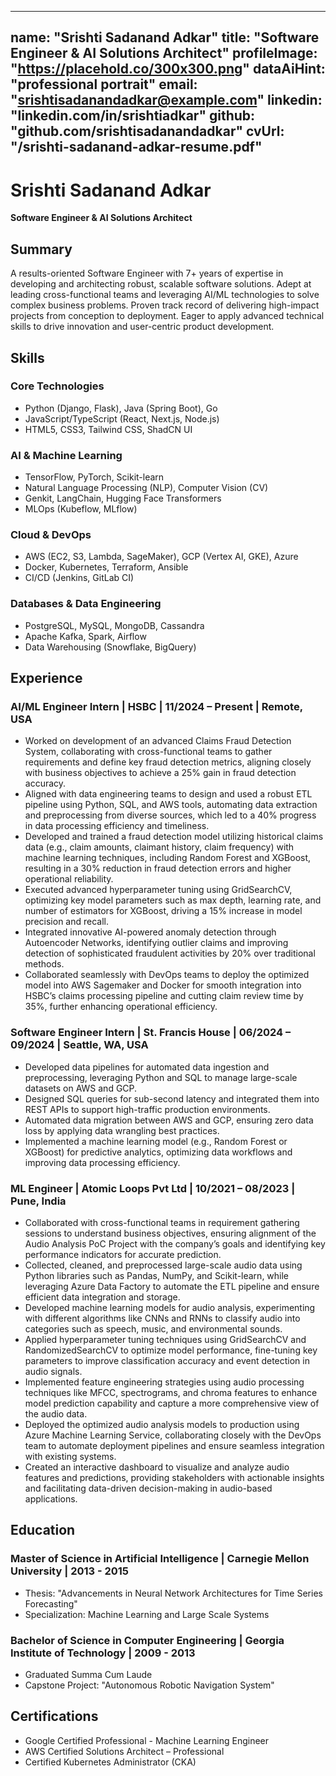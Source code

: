 
---
name: "Srishti Sadanand Adkar"
title: "Software Engineer & AI Solutions Architect"
profileImage: "https://placehold.co/300x300.png"
dataAiHint: "professional portrait"
email: "srishtisadanandadkar@example.com"
linkedin: "linkedin.com/in/srishtiadkar"
github: "github.com/srishtisadanandadkar"
cvUrl: "/srishti-sadanand-adkar-resume.pdf" 
---

# Srishti Sadanand Adkar
**Software Engineer & AI Solutions Architect**

## Summary
A results-oriented Software Engineer with 7+ years of expertise in developing and architecting robust, scalable software solutions. Adept at leading cross-functional teams and leveraging AI/ML technologies to solve complex business problems. Proven track record of delivering high-impact projects from conception to deployment. Eager to apply advanced technical skills to drive innovation and user-centric product development.

## Skills

### Core Technologies
- Python (Django, Flask), Java (Spring Boot), Go
- JavaScript/TypeScript (React, Next.js, Node.js)
- HTML5, CSS3, Tailwind CSS, ShadCN UI

### AI & Machine Learning
- TensorFlow, PyTorch, Scikit-learn
- Natural Language Processing (NLP), Computer Vision (CV)
- Genkit, LangChain, Hugging Face Transformers
- MLOps (Kubeflow, MLflow)

### Cloud & DevOps
- AWS (EC2, S3, Lambda, SageMaker), GCP (Vertex AI, GKE), Azure
- Docker, Kubernetes, Terraform, Ansible
- CI/CD (Jenkins, GitLab CI)

### Databases & Data Engineering
- PostgreSQL, MySQL, MongoDB, Cassandra
- Apache Kafka, Spark, Airflow
- Data Warehousing (Snowflake, BigQuery)

## Experience

### AI/ML Engineer Intern | HSBC | 11/2024 – Present | Remote, USA
- Worked on development of an advanced Claims Fraud Detection System, collaborating with cross-functional teams to gather requirements and define key fraud detection metrics, aligning closely with business objectives to achieve a 25% gain in fraud detection accuracy.
- Aligned with data engineering teams to design and used a robust ETL pipeline using Python, SQL, and AWS tools, automating data extraction and preprocessing from diverse sources, which led to a 40% progress in data processing efficiency and timeliness.
- Developed and trained a fraud detection model utilizing historical claims data (e.g., claim amounts, claimant history, claim frequency) with machine learning techniques, including Random Forest and XGBoost, resulting in a 30% reduction in fraud detection errors and higher operational reliability.
- Executed advanced hyperparameter tuning using GridSearchCV, optimizing key model parameters such as max depth, learning rate, and number of estimators for XGBoost, driving a 15% increase in model precision and recall.
- Integrated innovative AI-powered anomaly detection through Autoencoder Networks, identifying outlier claims and improving detection of sophisticated fraudulent activities by 20% over traditional methods.
- Collaborated seamlessly with DevOps teams to deploy the optimized model into AWS Sagemaker and Docker for smooth integration into HSBC’s claims processing pipeline and cutting claim review time by 35%, further enhancing operational efficiency.

### Software Engineer Intern | St. Francis House | 06/2024 – 09/2024 | Seattle, WA, USA
- Developed data pipelines for automated data ingestion and preprocessing, leveraging Python and SQL to manage large-scale datasets on AWS and GCP.
- Designed SQL queries for sub-second latency and integrated them into REST APIs to support high-traffic production environments.
- Automated data migration between AWS and GCP, ensuring zero data loss by applying data wrangling best practices.
- Implemented a machine learning model (e.g., Random Forest or XGBoost) for predictive analytics, optimizing data workflows and improving data processing efficiency.

### ML Engineer | Atomic Loops Pvt Ltd | 10/2021 – 08/2023 | Pune, India
- Collaborated with cross-functional teams in requirement gathering sessions to understand business objectives, ensuring alignment of the Audio Analysis PoC Project with the company’s goals and identifying key performance indicators for accurate prediction.
- Collected, cleaned, and preprocessed large-scale audio data using Python libraries such as Pandas, NumPy, and Scikit-learn, while leveraging Azure Data Factory to automate the ETL pipeline and ensure efficient data integration and storage.
- Developed machine learning models for audio analysis, experimenting with different algorithms like CNNs and RNNs to classify audio into categories such as speech, music, and environmental sounds.
- Applied hyperparameter tuning techniques using GridSearchCV and RandomizedSearchCV to optimize model performance, fine-tuning key parameters to improve classification accuracy and event detection in audio signals.
- Implemented feature engineering strategies using audio processing techniques like MFCC, spectrograms, and chroma features to enhance model prediction capability and capture a more comprehensive view of the audio data.
- Deployed the optimized audio analysis models to production using Azure Machine Learning Service, collaborating closely with the DevOps team to automate deployment pipelines and ensure seamless integration with existing systems.
- Created an interactive dashboard to visualize and analyze audio features and predictions, providing stakeholders with actionable insights and facilitating data-driven decision-making in audio-based applications.

## Education

### Master of Science in Artificial Intelligence | Carnegie Mellon University | 2013 - 2015
- Thesis: "Advancements in Neural Network Architectures for Time Series Forecasting"
- Specialization: Machine Learning and Large Scale Systems

### Bachelor of Science in Computer Engineering | Georgia Institute of Technology | 2009 - 2013
- Graduated Summa Cum Laude
- Capstone Project: "Autonomous Robotic Navigation System"

## Certifications
- Google Certified Professional - Machine Learning Engineer
- AWS Certified Solutions Architect – Professional
- Certified Kubernetes Administrator (CKA)

